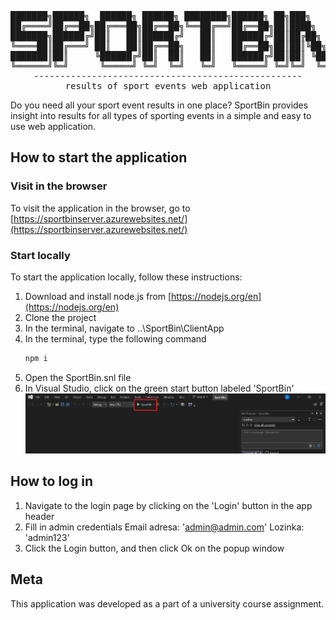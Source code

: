 <div align="center">
<pre>
███████╗██████╗  ██████╗ ██████╗ ████████╗██████╗ ██╗███╗   ██╗
██╔════╝██╔══██╗██╔═══██╗██╔══██╗╚══██╔══╝██╔══██╗██║████╗  ██║
███████╗██████╔╝██║   ██║██████╔╝   ██║   ██████╔╝██║██╔██╗ ██║
╚════██║██╔═══╝ ██║   ██║██╔══██╗   ██║   ██╔══██╗██║██║╚██╗██║
███████║██║     ╚██████╔╝██║  ██║   ██║   ██████╔╝██║██║ ╚████║
╚══════╝╚═╝      ╚═════╝ ╚═╝  ╚═╝   ╚═╝   ╚═════╝ ╚═╝╚═╝  ╚═══
---------------------------------------------------
results of sport events web application
</pre>
</div>

Do you need all your sport event results in one place? SportBin provides insight into results for all types of sporting events in a simple and easy to use web application.

## How to start the application

### Visit in the browser

To visit the application in the browser, go to [https://sportbinserver.azurewebsites.net/](https://sportbinserver.azurewebsites.net/)

### Start locally

To start the application locally, follow these instructions:

1. Download and install node.js from [https://nodejs.org/en](https://nodejs.org/en)
2. Clone the project
3. In the terminal, navigate to ..\SportBin\ClientApp
4. In the terminal, type the following command
   ```sh
   npm i
   ```
5. Open the SportBin.snl file
6. In Visual Studio, click on the green start button labeled 'SportBin'
   ![Alt text](app-start.png)

## How to log in

1. Navigate to the login page by clicking on the 'Login' button in the app header
2. Fill in admin credentials
   Email adresa: 'admin@admin.com'
   Lozinka: 'admin123'
3. Click the Login button, and then click Ok on the popup window

## Meta

This application was developed as a part of a university course assignment.
